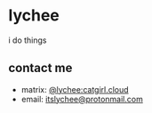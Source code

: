# lychee

i do things

## contact me
- matrix: [@lychee:catgirl.cloud](https://matrix.to/#/@lychee:catgirl.cloud)
- email: [itslychee@protonmail.com](mailto:itslychee@protonmail.com?subject=from%20github)